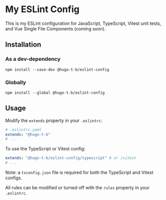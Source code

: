 # My ESLint Config

This is my ESLint configuration for JavaScript, TypeScript, Vitest unit tests, and Vue Single File Components (coming soon).

## Installation

### As a dev-dependency

```shell
npm install --save-dev @hugo-t-b/eslint-config
```

### Globally

```shell
npm install --global @hugo-t-b/eslint-config
```

## Usage

Modify the `extends` property in your `.eslintrc`:

```yaml
# .eslintrc.yaml
extends: "@hugo-t-b"
# ...
```

To use the TypeScript or Vitest config:

```yaml
extends: "@hugo-t-b/eslint-config/typescript" # or /vitest
# ...
```

Note: a `tsconfig.json` file is required for both the TypeScript and Vitest configs.

All rules can be modified or turned off with the `rules` property in your `.eslintrc`.
